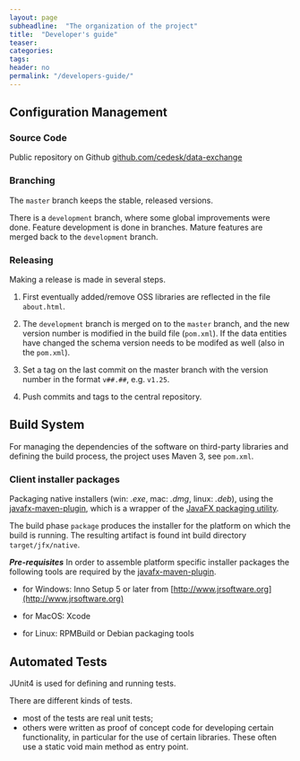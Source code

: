 ```yaml
---
layout: page
subheadline:  "The organization of the project"
title:  "Developer's guide"
teaser: 
categories:
tags:
header: no
permalink: "/developers-guide/"
---
```


## Configuration Management

### Source Code

Public repository on Github [github.com/cedesk/data-exchange](https://github.com/cedesk/data-exchange)

### Branching

The `master` branch keeps the stable, released versions.

There is a `development` branch, where some global improvements were done. Feature development is done in branches. Mature features are merged back to the `development` branch.

### Releasing

Making a release is made in several steps.

1) First eventually added/remove OSS libraries are reflected in the file `about.html`.

2) The `development` branch is merged on to the `master` branch, and the new version number is modified in the build file (`pom.xml`). If the data entities have changed the schema version needs to be modifed as well (also in the `pom.xml`).

3) Set a tag on the last commit on the master branch with the version number in the format `v##.##`, e.g. `v1.25`.

4) Push commits and tags to the central repository.

## Build System

For managing the dependencies of the software on third-party libraries and defining the build process, the project uses Maven 3, see `pom.xml`.

### Client installer packages

Packaging native installers (win: _.exe_, mac: _.dmg_, linux: _.deb_),
using the [javafx-maven-plugin](http://javafx-maven-plugin.github.io/), which is a wrapper of the [JavaFX packaging utility](http://docs.oracle.com/javafx/2/deployment/self-contained-packaging.htm).

The build phase `package` produces the installer for the platform on which the build is running. The resulting artifact is found int build directory `target/jfx/native`.

***Pre-requisites***
In order to assemble platform specific installer packages the following tools are required by the [javafx-maven-plugin](http://javafx-maven-plugin.github.io/).

* for Windows: Inno Setup 5 or later from [http://www.jrsoftware.org](http://www.jrsoftware.org)

* for MacOS: Xcode

* for Linux: RPMBuild or Debian packaging tools


## Automated Tests

JUnit4 is used for defining and running tests.

There are different kinds of tests.

- most of the tests are real unit tests;
- others were written as proof of concept code for developing certain functionality, in particular for the use of certain libraries. These often use a static void main method as entry point.
